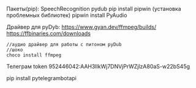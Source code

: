 

Пакеты(pip):
    SpeechRecognition
    pydub
    pip install pipwin (установка проблемных библиотек)
        pipwin install PyAudio

Драйвер для pyDyb:
    https://www.gyan.dev/ffmpeg/builds/
    https://ffbinaries.com/downloads
    
    //аудио драйвер для работы с питоном pyDub
    //шоко
    choco install ffmpeg

Телеграм token
952446042:AAH3IlkWj7DNVjPrWZjlzA80aS-w22bS45g

pip install pytelegrambotapi